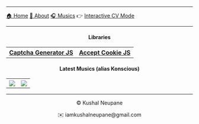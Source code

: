 
---

 [🏠 Home](https://neupanekushal.com.np/) [ 💬 About](https://neupanekushal.com.np/#about "About") [🎧 Musics](https://www.youtube.com/channel/UCAxqM9yATOsGUNAB8-8MyYw "Listen to my musics")
  👉 [Interactive CV Mode](https://neupanekushal.com.np/#cvMode "Interactive CV Mode") 

---

#### <p align="center">Libraries</p>

<table align="center">
 <th> 
  <a href="https://github.com/kushalcodes/captcha-gen-js">Captcha Generator JS </a>
 </th>
  <th> 
   <a href="https://github.com/kushalcodes/accept-cookie-js">Accept Cookie JS  </a>
 </th>
</table>

#### <p align="center">Latest Musics (alias Konscious)</p>
<table align="center">
 <th>
<a href="https://www.youtube.com/watch?v=Sw1hjo4bV4g" title="Konscious - Cosmos"><img src="https://i.ytimg.com/an_webp/-A1Ctu3BSFM/mqdefault_6s.webp?du=3000&sqp=CJikjYUG&rs=AOn4CLCiEGvgKYA2b4rO53Z0dMzg_0DMNg" /></a>
 </th>
 <th>
<a href="https://www.youtube.com/watch?v=vVyfpYVJbz0" title="Konscious - Fantasy"><img src="https://i.ytimg.com/an_webp/vVyfpYVJbz0/mqdefault_6s.webp?du=3000&sqp=CJCxjYUG&rs=AOn4CLCE-Og7AzwPYKfVOQsac6NPNPFjAA" /></a> 
 </th>
</table>

---

<p align="center">©️ Kushal Neupane</p>
<p align="center">✉️ iamkushalneupane@gmail.com</p>
